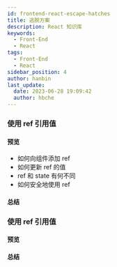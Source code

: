 ```yaml
---
id: frontend-react-escape-hatches
title: 逃脱方案
description: React 知识库
keywords:
  - Front-End
  - React
tags:
  - Front-End
  - React
sidebar_position: 4
author: hanbin
last_update:
  date: 2023-06-28 19:09:42
  author: hbche
---
```


### 使用 ref 引用值

#### 预览

- 如何向组件添加 ref
- 如何更新 ref 的值
- ref 和 state 有何不同
- 如何安全地使用 ref

#### 总结

### 使用 ref 引用值

#### 预览

#### 总结

###
